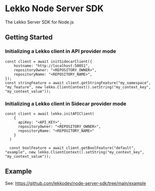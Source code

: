 # Lekko Node Server SDK
The Lekko Server SDK for Node.js

## Getting Started
### Initializing a Lekko client in API provider mode
```
const client = await initSidecarClient({
    hostname: "http://localhost:50051",
    repositoryOwner: "<REPOSITORY_OWNER>", 
    repositoryName: "<REPOSITORY_NAME>",
});
const stringFeature = await client.getStringFeature("my_namespace", "my_feature", new lekko.ClientContext().setString("my_context_key", "my_context_value"));
```
### Initializing a Lekko client in Sidecar provider mode
```
const client = await lekko.initAPIClient(
    {
      apiKey: "<API_KEY>",
      repositoryOwner: "<REPOSITORY_OWNER>",
      repositoryName: "<REPOSITORY_NAME>"
    }
  )
  
  const boolFeature = await client.getBoolFeature("default", "example", new lekko.ClientContext().setString("my_context_key", "my_context_value"));
```

## Example
See: https://github.com/lekkodev/node-server-sdk/tree/main/example
